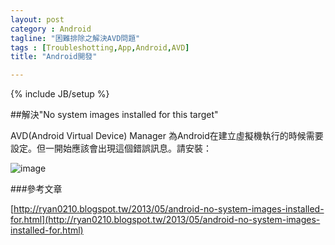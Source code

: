 ```yaml
---
layout: post
category : Android 
tagline: "困難排除之解決AVD問題"
tags : [Troubleshotting,App,Android,AVD]
title: "Android開發"

---
```

{% include JB/setup %}

##解決"No system images installed for this target"

AVD(Android Virtual Device) Manager 為Android在建立虛擬機執行的時候需要設定。但一開始應該會出現這個錯誤訊息。請安裝：

![image](https://farm3.staticflickr.com/2944/15329485235_26f1427feb_o.png)


###參考文章

[http://ryan0210.blogspot.tw/2013/05/android-no-system-images-installed-for.html](http://ryan0210.blogspot.tw/2013/05/android-no-system-images-installed-for.html)